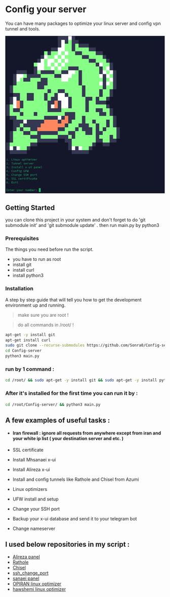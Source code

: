 # Config your server

You can have many packages to optimize your linux server and config vpn tunnel and tools. 

![photo](https://github.com/Sonra0/Config-server/blob/master/screen.png)

## Getting Started

you can clone this project in your system and don't forget to do 'git submodule init' and 'git submodule update' . 
then run main.py by python3

### Prerequisites

The things you need before run the script.

* you have to run as root
* install git
* install curl
* install python3

### Installation

A step by step guide that will tell you how to get the development environment up and running.

> make sure you are root !

> do all commands in /root/ !

```bash
apt-get -y install git
apt-get install curl
sudo git clone --recurse-submodules https://github.com/Sonra0/Config-server.git
cd Config-server
python3 main.py
```

### run by 1 command : 

```bash
cd /root/ && sudo apt-get -y install git && sudo apt-get -y install python3 && sudo apt-get -y install curl && sudo git clone --recurse-submodules https://github.com/Sonra0/Config-server.git && cd Config-server && python3 main.py
```

### After it's installed for the first time you can run it by :
```bash
cd /root/Config-server/ && python3 main.py
```

## A few examples of useful tasks :

- #### Iran firewall : ignore all requests from anywhere except from iran and your white ip list ( your destination server and etc. )

- SSL certificate

- Install Mhsanaei x-ui

- Install Alireza x-ui

- Install and config tunnels like Rathole and Chisel from Azumi

- Linux optimizers

- UFW install and setup

- Change your SSH port

- Backup your x-ui database and send it to your telegram bot

- Change nameserver

## I used below repositories in my script :
* [Alireza panel](https://github.com/alireza0/x-ui)
* [Rathole](https://github.com/Azumi67/Rathole_reverseTunnel)
* [Chisel](https://github.com/Azumi67/Chisel_multipleServers)
* [ssh_change_port](https://gist.github.com/worldadventurer/842f1a10762cba0ce27dc8f99a835377)
* [sanaei panel](https://github.com/MHSanaei/3x-ui)
* [OPIRAN linux optimizer](https://github.com/opiran-club/VPS-Optimizer/tree/4f2d14d0b2fc62af2b8d63e57e5c6a428f76ea89)
* [hawshemi linux optimizer](https://github.com/hawshemi/Linux-Optimizer)

